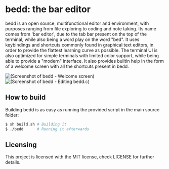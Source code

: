 # bedd: the bar editor

bedd is an open source, multifunctional editor and environment, with purposes ranging from file exploring to coding and note taking. Its
name comes from 'bar editor', due to the tab bar present on the top of the terminal, while also being a word play on the word "bed". It
uses keybindings and shortcuts commonly found in graphical text editors, in order to provide the flattest learning curve as possible. The
terminal UI is also optimized for simple terminals with limited color support, while being able to provide a "modern" interface. It also
provides builtin help in the form of a welcome screen with all the shortcuts present in bedd.

![(Screenshot of bedd - Welcome screen)](https://raw.githubusercontent.com/segfaultdev/bedd/master/image_01.png)
![(Screenshot of bedd - Editing bedd.c)](https://raw.githubusercontent.com/segfaultdev/bedd/master/image_02.png)

## How to build

Building bedd is as easy as running the provided script in the main source folder:

```sh
$ sh build.sh # Building it
$ ./bedd      # Running it afterwards
```

## Licensing

This project is licensed with the MIT license, check LICENSE for further details.
